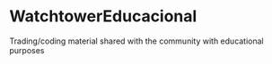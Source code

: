 # WatchtowerEducacional
Trading/coding material shared with the community with educational purposes
